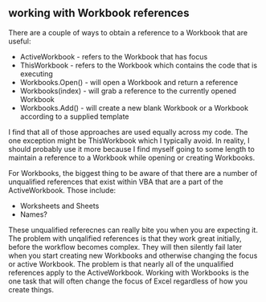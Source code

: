## working with Workbook references

There are a couple of ways to obtain a reference to a Workbook that are useful:

- ActiveWorkbook - refers to the Workbook that has focus
- ThisWorkbook - refers to the Workbook which contains the code that is executing
- Workbooks.Open() - will open a Workbook and return a reference
- Workbooks(index) - will grab a reference to the currently opened Workbook
- Workbooks.Add() - will create a new blank Workbook or a Workbook according to a supplied template

I find that all of those approaches are used equally across my code. The one exception might be ThisWorkbook which I typically avoid. In reality, I should probably use it more because I find myself going to some length to maintain a reference to a Workbook while opening or creating Workbooks.

For Workbooks, the biggest thing to be aware of that there are a number of unqualified references that exist within VBA that are a part of the ActiveWorkbook. Those include:

- Worksheets and Sheets
- Names?

These unqualified referecnes can really bite you when you are expecting it. The problem with unqalified references is that they work great initially, before the workflow becomes complex. They will then silently fail later when you start creating new Workbooks and otherwise changing the focus or active Workbook. The problem is that nearly all of the unqualified references apply to the ActiveWorkbook. Working with Workbooks is the one task that will often change the focus of Excel regardless of how you create things.
